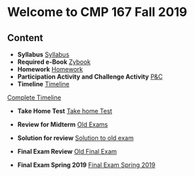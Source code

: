 # Welcome to CMP 167 Fall 2019


## Content
- **Syllabus**
[Syllabus](https://github.com/synac1/CMP167Fall2019TT/blob/master/CMP167_Core_SyllabusThuT.pdf)
- **Required e-Book**
[Zybook](https://learn.zybooks.com/zybook/CUNYCMP167Fall2019)
- **Homework**
[Homework](https://drive.google.com/drive/folders/1XdQ8CHmKnOPlA-PvB0oqqHqLe2wmPw0V?usp=sharing)
- **Participation Activity and Challenge Activity**
[P&C](https://drive.google.com/drive/folders/1Dr0IiesvtYE0ljlPEaNy94IiTWtokk6K?usp=sharing)
- **Timeline**
[Timeline ](https://docs.google.com/spreadsheets/d/1GnPl1RiBfWW08uB2d0ZlYXa9eUxXyvECwi1HoeVyh8U/edit?usp=sharing)

[Complete Timeline](https://docs.google.com/spreadsheets/d/1WDhcmpQjTHTa-52IddyiODz6oqYMmQhtPgBwUoB-xi0/edit?usp=sharing)

- **Take Home Test**
[Take home Test](https://github.com/synac1/CMP167Fall2019TT/blob/master/THT.pdf)

- **Review for Midterm**
[Old Exams](https://github.com/synac1/CMP167Fall2019TT/blob/master/f16OldExam.pdf)

- **Solution for review**
[Solution to old exam](http://comet.lehman.cuny.edu/sfakhouri/teaching/cmp/cmp167/f16/exams-current/Exam1/exam1_f16_solutions.pdf)

- **Final Exam Review** 
[Old Final Exam](http://comet.lehman.cuny.edu/sfakhouri/teaching/cmp/cmp167/s16/exams-current/Final/final_s16.pdf)

- **Final Exam Spring 2019**
[Final Exam Spring 2019](https://github.com/synac1/CMP1672019FallMW/tree/master/Final%20Exams)
